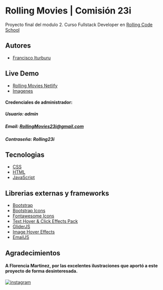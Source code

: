 
# Rolling Movies | Comisión 23i 
  Proyecto final del modulo 2.
Curso Fullstack Developer en  [Rolling Code School](https://rollingcodeschool.com/)
  


## Autores

 - [Francisco Iturburu](https://github.com/f-iturburu)

 ## Live Demo

 - [Rolling Movies Netlify](https://rolling-movies23i.netlify.app/index.html)
- [Imagenes](https://drive.google.com/drive/u/2/folders/1gS3_Npo5PJYECKQtc3_XYD9sMcNhPkxx)
 #### Credenciales de administrador:

##### Usuario: admin
##### Email: RollingMovies23i@gmail.com
##### Contraseña: Rolling23i




 ## Tecnologias
 - [CSS](https://developer.mozilla.org/es/docs/Web/CSS)
 - [HTML](https://developer.mozilla.org/es/docs/Web/HTML)
 - [JavaScript](https://developer.mozilla.org/es/docs/Web/JavaScript)


  ## Librerias externas y frameworks 
 - [Bootstrap](https://getbootstrap.com/)
 - [Bootstrap Icons](https://icons.getbootstrap.com/)
 - [Fontawesome Icons](https://fontawesome.com/icons)
  - [Text Hover & Click Effects Pack](https://www.cssscript.com/text-hover-click-effects/)
 - [GliderJS](https://nickpiscitelli.github.io/Glider.js/)
- [Image Hover Effects](https://miketricking.github.io/bootstrap-image-hover/)
- [EmailJS](https://www.emailjs.com/)
 



## Agradecimientos

#### A Florencia Martinez, por las excelentes ilustraciones que aportó a este proyecto de forma desinteresada.
[![instagram](https://img.shields.io/badge/Instagram-E4405F?style=for-the-badge&logo=instagram&logoColor=white)](https://www.instagram.com/nogal.tattoo/)



